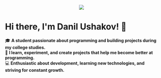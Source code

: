 
<p align="center">
  <a href="https://skillicons.dev">
    <img src="https://skillicons.dev/icons?i=flutter,cpp,github,obsidian,vscode" />
  </a>
</p>

# Hi there, I'm Danil Ushakov! 👋

🎓 **A student passionate about programming and building projects during my college studies.**  
🚀 **I learn, experiment, and create projects that help me become better at programming.**  
💻 **Enthusiastic about development, learning new technologies, and striving for constant growth.**
